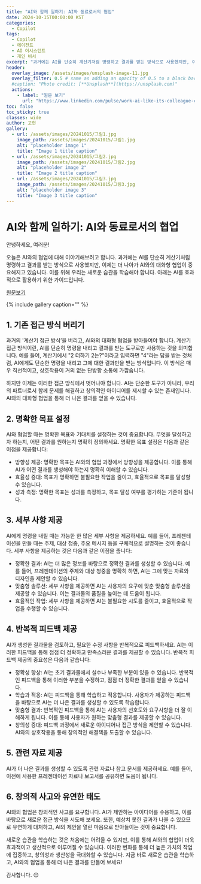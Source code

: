 ```yaml
---
title: "AI와 함께 일하기: AI와 동료로서의 협업"
date: 2024-10-15T00:00:00 KST
categories:
  - Copilot
tags:
  - Copilot
  - 에이전트
  - AI 어시스턴트
  - 개인 비서
excerpt: "과거에는 AI를 단순히 계산기처럼 명령하고 결과를 받는 방식으로 사용했지만, 이제는 더 나아가 AI와의 대화형 협업이 중요해지고 있습니다.  아래는 AI를 효과적으로 활용하기 위한 가이드입니다."
header:
  overlay_image: /assets/images/unsplash-image-11.jpg
  overlay_filter: 0.5 # same as adding an opacity of 0.5 to a black background
  #caption: "Photo credit: [**Unsplash**](https://unsplash.com)"
  actions:
    - label: "원문 보기"
      url: "https://www.linkedin.com/pulse/work-ai-like-its-colleague-calculator-jared-spataro-acghc/"
toc: false
toc_sticky: true
classes: wide
author: 고현
gallery:
  - url: /assets/images/20241015/그림1.jpg
    image_path: /assets/images/20241015/그림1.jpg
    alt: "placeholder image 1"
    title: "Image 1 title caption"
  - url: /assets/images/20241015/그림2.jpg
    image_path: /assets/images/20241015/그림2.jpg
    alt: "placeholder image 2"
    title: "Image 2 title caption"
  - url: /assets/images/20241015/그림3.jpg
    image_path: /assets/images/20241015/그림3.jpg
    alt: "placeholder image 3"
    title: "Image 3 title caption"
---
```


# AI와 함께 일하기: AI와 동료로서의 협업

안녕하세요, 여러분!

오늘은 AI와의 협업에 대해 이야기해보려고 합니다. 과거에는 AI를 단순히 계산기처럼 명령하고 결과를 받는 방식으로 사용했지만, 이제는 더 나아가 AI와의 대화형 협업이 중요해지고 있습니다. 이를 위해 우리는 새로운 습관을 학습해야 합니다. 아래는 AI를 효과적으로 활용하기 위한 가이드입니다. 

[원문보기](https://www.linkedin.com/pulse/work-ai-like-its-colleague-calculator-jared-spataro-acghc?utm_source=share&utm_medium=member_android&utm_campaign=share_via)

{% include gallery caption="" %}

## 1. 기존 접근 방식 버리기

과거의 '계산기 접근 방식’을 버리고, AI와의 대화형 협업을 받아들여야 합니다. 계산기 접근 방식이란, AI를 단순히 명령을 내리고 결과를 받는 도구로만 사용하는 것을 의미합니다. 예를 들어, 계산기에서 "2 더하기 2는?"이라고 입력하면 "4"라는 답을 받는 것처럼, AI에게도 단순한 명령을 내리고 그에 대한 결과만을 받는 방식입니다. 이 방식은 매우 직선적이고, 상호작용이 거의 없는 단방향 소통에 가깝습니다.

하지만 이제는 이러한 접근 방식에서 벗어나야 합니다. AI는 단순한 도구가 아니라, 우리의 파트너로서 함께 문제를 해결하고 창의적인 아이디어를 제시할 수 있는 존재입니다. AI와의 대화형 협업을 통해 더 나은 결과를 얻을 수 있습니다.

## 2. 명확한 목표 설정

AI와 협업할 때는 명확한 목표와 기대치를 설정하는 것이 중요합니다. 무엇을 달성하고자 하는지, 어떤 결과를 원하는지 명확히 정의하세요. 명확한 목표 설정은 다음과 같은 이점을 제공합니다:
- 방향성 제공: 명확한 목표는 AI와의 협업 과정에서 방향성을 제공합니다. 이를 통해 AI가 어떤 결과를 생성해야 하는지 명확히 이해할 수 있습니다.
- 효율성 증대: 목표가 명확하면 불필요한 작업을 줄이고, 효율적으로 목표를 달성할 수 있습니다.
- 성과 측정: 명확한 목표는 성과를 측정하고, 목표 달성 여부를 평가하는 기준이 됩니다.

## 3. 세부 사항 제공

AI에게 명령을 내릴 때는 가능한 한 많은 세부 사항을 제공하세요. 예를 들어, 프레젠테이션을 만들 때는 주제, 대상 청중, 주요 메시지 등을 구체적으로 설명하는 것이 좋습니다. 세부 사항을 제공하는 것은 다음과 같은 이점을 줍니다:
- 정확한 결과: AI는 더 많은 정보를 바탕으로 정확한 결과를 생성할 수 있습니다. 예를 들어, 프레젠테이션의 주제와 대상 청중을 명확히 하면, AI는 그에 맞는 자료와 디자인을 제안할 수 있습니다.
- 맞춤형 솔루션: 세부 사항을 제공하면 AI는 사용자의 요구에 맞춘 맞춤형 솔루션을 제공할 수 있습니다. 이는 결과물의 품질을 높이는 데 도움이 됩니다.
- 효율적인 작업: 세부 사항을 제공하면 AI는 불필요한 시도를 줄이고, 효율적으로 작업을 수행할 수 있습니다.

## 4. 반복적 피드백 제공

AI가 생성한 결과물을 검토하고, 필요한 수정 사항을 반복적으로 피드백하세요. AI는 이러한 피드백을 통해 점점 더 정확하고 만족스러운 결과를 제공할 수 있습니다. 반복적 피드백 제공의 중요성은 다음과 같습니다:
- 정확성 향상: AI는 초기 결과물에서 실수나 부족한 부분이 있을 수 있습니다. 반복적인 피드백을 통해 이러한 부분을 수정하고, 점점 더 정확한 결과를 얻을 수 있습니다.
- 학습과 적응: AI는 피드백을 통해 학습하고 적응합니다. 사용자가 제공하는 피드백을 바탕으로 AI는 더 나은 결과를 생성할 수 있도록 학습합니다.
- 맞춤형 결과: 반복적인 피드백을 통해 AI는 사용자의 선호도와 요구사항을 더 잘 이해하게 됩니다. 이를 통해 사용자가 원하는 맞춤형 결과를 제공할 수 있습니다.
- 창의성 증대: 피드백 과정에서 새로운 아이디어나 접근 방식을 제안할 수 있습니다. AI와의 상호작용을 통해 창의적인 해결책을 도출할 수 있습니다.

## 5. 관련 자료 제공

AI가 더 나은 결과를 생성할 수 있도록 관련 자료나 참고 문서를 제공하세요. 예를 들어, 이전에 사용한 프레젠테이션 자료나 보고서를 공유하면 도움이 됩니다.

## 6. 창의적 사고와 유연한 태도

AI와의 협업은 창의적인 사고를 요구합니다. AI가 제안하는 아이디어를 수용하고, 이를 바탕으로 새로운 접근 방식을 시도해 보세요. 또한, 예상치 못한 결과가 나올 수 있으므로 유연하게 대처하고, AI의 제안을 열린 마음으로 받아들이는 것이 중요합니다.

새로운 습관을 학습하는 것은 처음에는 어려울 수 있지만, 이를 통해 AI와의 협업이 더욱 효과적이고 생산적으로 이루어질 수 있습니다. 이러한 변화를 통해 더 높은 가치의 작업에 집중하고, 창의성과 생산성을 극대화할 수 있습니다. 지금 바로 새로운 습관을 학습하고, AI와의 협업을 통해 더 나은 결과를 만들어 보세요!

감사합니다. 😊



